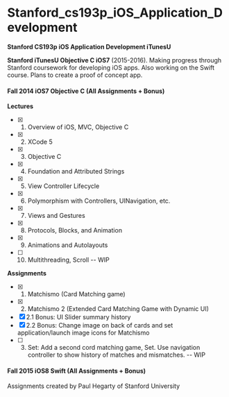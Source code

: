 # Stanford_cs193p_iOS_Application_Development

**Stanford CS193p iOS Application Development iTunesU**

**Stanford iTunesU Objective C iOS7** (2015-2016). Making progress through Stanford coursework for developing iOS apps. Also working on the Swift course. Plans to create a proof of concept app.

#### Fall 2014 iOS7 Objective C (All Assignments + Bonus)
**Lectures**
- [x] 1. Overview of iOS, MVC, Objective C
- [x] 2. XCode 5
- [x] 3. Objective C
- [x] 4. Foundation and Attributed Strings
- [x] 5. View Controller Lifecycle
- [x] 6. Polymorphism with Controllers, UINavigation, etc.
- [x] 7. Views and Gestures
- [x] 8. Protocols, Blocks, and Animation
- [x] 9. Animations and Autolayouts
- [ ] 10. Multithreading, Scroll -- WIP

**Assignments**
- [x] 1. Matchismo (Card Matching game)
- [x] 2. Matchismo 2 (Extended Card Matching Game with Dynamic UI) 
- [x] 2.1 Bonus:  UI Slider summary history 
- [x] 2.2 Bonus: Change image on back of cards and set application/launch image icons for Matchismo
- [ ] 3. Set: Add a second cord matching game, Set. Use navigation controller to show history of matches and mismatches. -- WIP

####  Fall 2015 iOS8 Swift (All Assignments + Bonus)

Assignments created by Paul Hegarty of Stanford University
